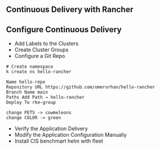 ## Continuous Delivery with Rancher

## Configure Continuous Delivery

- Add Labels to the Clusters
- Create Cluster Groups
- Configure a Git Repo
```
# Create namespace
k create ns hello-rancher

Name hello-repo
Repository URL https://github.com/omerurhan/hello-rancher
Branch Name main
Paths Add Path → hello-rancher
Deploy To rke-group

change PETS -> cowmeleons
change COLOR -> green

```
- Verify the Application Delivery
- Modify the Application Configuration Manually
- Install CIS benchmart helm with fleet
